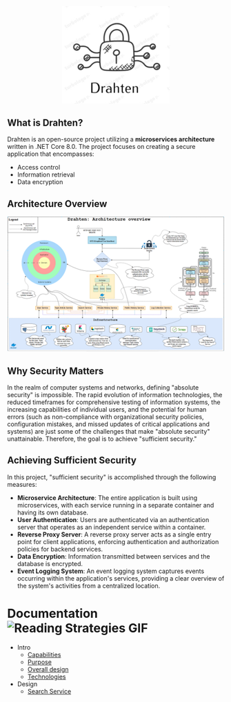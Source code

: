 <p align="center">
    <img src="https://raw.githubusercontent.com/JivkoSp/Drahten/master/Assets/logo.PNG" alt="Logo" width="250">
</p>

## What is Drahten?

Drahten is an open-source project utilizing a **microservices architecture** written in .NET Core 8.0. The project focuses on creating a secure application that encompasses:
- Access control
- Information retrieval
- Data encryption

## Architecture Overview

![Architecture Overview](https://raw.githubusercontent.com/JivkoSp/Drahten/master/Assets/ArchitectureOverview.PNG)

## Why Security Matters

In the realm of computer systems and networks, defining "absolute security" is impossible. The rapid evolution of information technologies, the reduced timeframes for comprehensive testing of information systems, the increasing capabilities of individual users, and the potential for human errors (such as non-compliance with organizational security policies, configuration mistakes, and missed updates of critical applications and systems) are just some of the challenges that make "absolute security" unattainable. Therefore, the goal is to achieve "sufficient security."

## Achieving Sufficient Security

In this project, "sufficient security" is accomplished through the following measures:

- **Microservice Architecture**: The entire application is built using microservices, with each service running in a separate container and having its own database.
- **User Authentication**: Users are authenticated via an authentication server that operates as an independent service within a container.
- **Reverse Proxy Server**: A reverse proxy server acts as a single entry point for client applications, enforcing authentication and authorization policies for backend services.
- **Data Encryption**: Information transmitted between services and the database is encrypted.
- **Event Logging System**: An event logging system captures events occurring within the application's services, providing a clear overview of the system's activities from a centralized location.

 # Documentation <img src="https://media.giphy.com/media/NFA61GS9qKZ68/giphy.gif" alt="Reading Strategies GIF" height="60">
 * Intro
    - [Capabilities](Docs/intro-capabilities.md)
    - [Purpose](Docs/intro-purpose.md)
    - [Overall design](Docs/intro-design.md)
    - [Technologies](Docs/intro-technologies.md)
* Design
    - [Search Service](Docs/intro-technologies.md)

